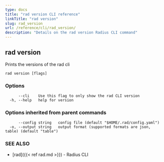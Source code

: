 ```yaml
---
type: docs
title: "rad version CLI reference"
linkTitle: "rad version"
slug: rad_version
url: /reference/cli/rad_version/
description: "Details on the rad version Radius CLI command"
---
```

## rad version

Prints the versions of the rad cli

```
rad version [flags]
```

### Options

```
      --cli    Use this flag to only show the rad CLI version
  -h, --help   help for version
```

### Options inherited from parent commands

```
      --config string   config file (default "$HOME/.rad/config.yaml")
  -o, --output string   output format (supported formats are json, table) (default "table")
```

### SEE ALSO

* [rad]({{< ref rad.md >}})	 - Radius CLI

